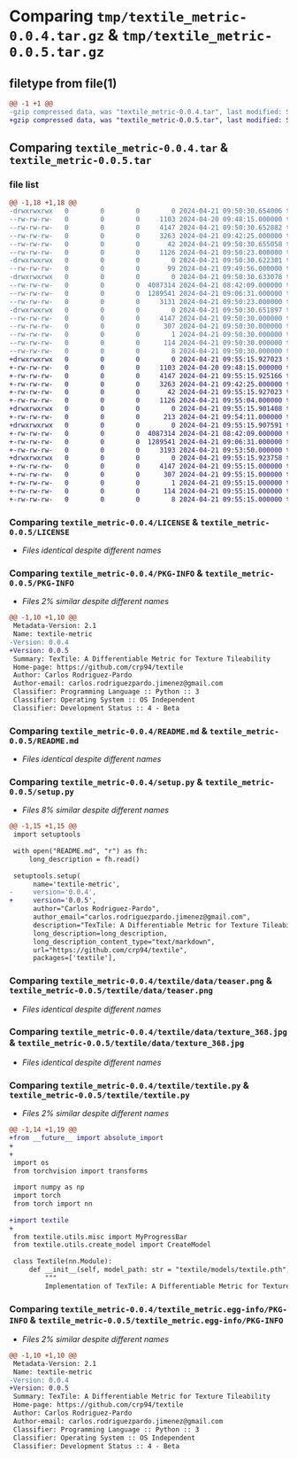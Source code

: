 # Comparing `tmp/textile_metric-0.0.4.tar.gz` & `tmp/textile_metric-0.0.5.tar.gz`

## filetype from file(1)

```diff
@@ -1 +1 @@
-gzip compressed data, was "textile_metric-0.0.4.tar", last modified: Sun Apr 21 09:50:30 2024, max compression
+gzip compressed data, was "textile_metric-0.0.5.tar", last modified: Sun Apr 21 09:55:15 2024, max compression
```

## Comparing `textile_metric-0.0.4.tar` & `textile_metric-0.0.5.tar`

### file list

```diff
@@ -1,18 +1,18 @@
-drwxrwxrwx   0        0        0        0 2024-04-21 09:50:30.654006 textile_metric-0.0.4/
--rw-rw-rw-   0        0        0     1103 2024-04-20 09:48:15.000000 textile_metric-0.0.4/LICENSE
--rw-rw-rw-   0        0        0     4147 2024-04-21 09:50:30.652882 textile_metric-0.0.4/PKG-INFO
--rw-rw-rw-   0        0        0     3263 2024-04-21 09:42:25.000000 textile_metric-0.0.4/README.md
--rw-rw-rw-   0        0        0       42 2024-04-21 09:50:30.655058 textile_metric-0.0.4/setup.cfg
--rw-rw-rw-   0        0        0     1126 2024-04-21 09:50:23.000000 textile_metric-0.0.4/setup.py
-drwxrwxrwx   0        0        0        0 2024-04-21 09:50:30.622301 textile_metric-0.0.4/textile/
--rw-rw-rw-   0        0        0       99 2024-04-21 09:49:56.000000 textile_metric-0.0.4/textile/__init__.py
-drwxrwxrwx   0        0        0        0 2024-04-21 09:50:30.633078 textile_metric-0.0.4/textile/data/
--rw-rw-rw-   0        0        0  4087314 2024-04-21 08:42:09.000000 textile_metric-0.0.4/textile/data/teaser.png
--rw-rw-rw-   0        0        0  1289541 2024-04-21 09:06:31.000000 textile_metric-0.0.4/textile/data/texture_368.jpg
--rw-rw-rw-   0        0        0     3131 2024-04-21 09:50:23.000000 textile_metric-0.0.4/textile/textile.py
-drwxrwxrwx   0        0        0        0 2024-04-21 09:50:30.651897 textile_metric-0.0.4/textile_metric.egg-info/
--rw-rw-rw-   0        0        0     4147 2024-04-21 09:50:30.000000 textile_metric-0.0.4/textile_metric.egg-info/PKG-INFO
--rw-rw-rw-   0        0        0      307 2024-04-21 09:50:30.000000 textile_metric-0.0.4/textile_metric.egg-info/SOURCES.txt
--rw-rw-rw-   0        0        0        1 2024-04-21 09:50:30.000000 textile_metric-0.0.4/textile_metric.egg-info/dependency_links.txt
--rw-rw-rw-   0        0        0      114 2024-04-21 09:50:30.000000 textile_metric-0.0.4/textile_metric.egg-info/requires.txt
--rw-rw-rw-   0        0        0        8 2024-04-21 09:50:30.000000 textile_metric-0.0.4/textile_metric.egg-info/top_level.txt
+drwxrwxrwx   0        0        0        0 2024-04-21 09:55:15.927023 textile_metric-0.0.5/
+-rw-rw-rw-   0        0        0     1103 2024-04-20 09:48:15.000000 textile_metric-0.0.5/LICENSE
+-rw-rw-rw-   0        0        0     4147 2024-04-21 09:55:15.925166 textile_metric-0.0.5/PKG-INFO
+-rw-rw-rw-   0        0        0     3263 2024-04-21 09:42:25.000000 textile_metric-0.0.5/README.md
+-rw-rw-rw-   0        0        0       42 2024-04-21 09:55:15.927023 textile_metric-0.0.5/setup.cfg
+-rw-rw-rw-   0        0        0     1126 2024-04-21 09:55:04.000000 textile_metric-0.0.5/setup.py
+drwxrwxrwx   0        0        0        0 2024-04-21 09:55:15.901408 textile_metric-0.0.5/textile/
+-rw-rw-rw-   0        0        0      213 2024-04-21 09:54:11.000000 textile_metric-0.0.5/textile/__init__.py
+drwxrwxrwx   0        0        0        0 2024-04-21 09:55:15.907591 textile_metric-0.0.5/textile/data/
+-rw-rw-rw-   0        0        0  4087314 2024-04-21 08:42:09.000000 textile_metric-0.0.5/textile/data/teaser.png
+-rw-rw-rw-   0        0        0  1289541 2024-04-21 09:06:31.000000 textile_metric-0.0.5/textile/data/texture_368.jpg
+-rw-rw-rw-   0        0        0     3193 2024-04-21 09:53:50.000000 textile_metric-0.0.5/textile/textile.py
+drwxrwxrwx   0        0        0        0 2024-04-21 09:55:15.923758 textile_metric-0.0.5/textile_metric.egg-info/
+-rw-rw-rw-   0        0        0     4147 2024-04-21 09:55:15.000000 textile_metric-0.0.5/textile_metric.egg-info/PKG-INFO
+-rw-rw-rw-   0        0        0      307 2024-04-21 09:55:15.000000 textile_metric-0.0.5/textile_metric.egg-info/SOURCES.txt
+-rw-rw-rw-   0        0        0        1 2024-04-21 09:55:15.000000 textile_metric-0.0.5/textile_metric.egg-info/dependency_links.txt
+-rw-rw-rw-   0        0        0      114 2024-04-21 09:55:15.000000 textile_metric-0.0.5/textile_metric.egg-info/requires.txt
+-rw-rw-rw-   0        0        0        8 2024-04-21 09:55:15.000000 textile_metric-0.0.5/textile_metric.egg-info/top_level.txt
```

### Comparing `textile_metric-0.0.4/LICENSE` & `textile_metric-0.0.5/LICENSE`

 * *Files identical despite different names*

### Comparing `textile_metric-0.0.4/PKG-INFO` & `textile_metric-0.0.5/PKG-INFO`

 * *Files 2% similar despite different names*

```diff
@@ -1,10 +1,10 @@
 Metadata-Version: 2.1
 Name: textile-metric
-Version: 0.0.4
+Version: 0.0.5
 Summary: TexTile: A Differentiable Metric for Texture Tileability
 Home-page: https://github.com/crp94/textile
 Author: Carlos Rodriguez-Pardo
 Author-email: carlos.rodriguezpardo.jimenez@gmail.com
 Classifier: Programming Language :: Python :: 3
 Classifier: Operating System :: OS Independent
 Classifier: Development Status :: 4 - Beta
```

### Comparing `textile_metric-0.0.4/README.md` & `textile_metric-0.0.5/README.md`

 * *Files identical despite different names*

### Comparing `textile_metric-0.0.4/setup.py` & `textile_metric-0.0.5/setup.py`

 * *Files 8% similar despite different names*

```diff
@@ -1,15 +1,15 @@
 import setuptools
 
 with open("README.md", "r") as fh:
     long_description = fh.read()
 
 setuptools.setup(
      name='textile-metric',
-     version='0.0.4',
+     version='0.0.5',
      author="Carlos Rodriguez-Pardo",
      author_email="carlos.rodriguezpardo.jimenez@gmail.com",
      description="TexTile: A Differentiable Metric for Texture Tileability",
      long_description=long_description,
      long_description_content_type="text/markdown",
      url="https://github.com/crp94/textile",
      packages=['textile'],
```

### Comparing `textile_metric-0.0.4/textile/data/teaser.png` & `textile_metric-0.0.5/textile/data/teaser.png`

 * *Files identical despite different names*

### Comparing `textile_metric-0.0.4/textile/data/texture_368.jpg` & `textile_metric-0.0.5/textile/data/texture_368.jpg`

 * *Files identical despite different names*

### Comparing `textile_metric-0.0.4/textile/textile.py` & `textile_metric-0.0.5/textile/textile.py`

 * *Files 2% similar despite different names*

```diff
@@ -1,14 +1,19 @@
+from __future__ import absolute_import
+
+
 import os
 from torchvision import transforms
 
 import numpy as np
 import torch
 from torch import nn
 
+import textile
+
 from textile.utils.misc import MyProgressBar
 from textile.utils.create_model import CreateModel
 
 class Textile(nn.Module):
     def __init__(self, model_path: str = "textile/models/textile.pth", lambda_value: float = 0.25, resolution = (512, 512), number_tiles = 2):
         """
         Implementation of TexTile: A Differentiable Metric for Texture Tileability
```

### Comparing `textile_metric-0.0.4/textile_metric.egg-info/PKG-INFO` & `textile_metric-0.0.5/textile_metric.egg-info/PKG-INFO`

 * *Files 2% similar despite different names*

```diff
@@ -1,10 +1,10 @@
 Metadata-Version: 2.1
 Name: textile-metric
-Version: 0.0.4
+Version: 0.0.5
 Summary: TexTile: A Differentiable Metric for Texture Tileability
 Home-page: https://github.com/crp94/textile
 Author: Carlos Rodriguez-Pardo
 Author-email: carlos.rodriguezpardo.jimenez@gmail.com
 Classifier: Programming Language :: Python :: 3
 Classifier: Operating System :: OS Independent
 Classifier: Development Status :: 4 - Beta
```

